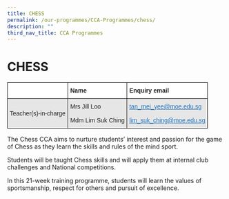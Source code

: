 ```yaml
---
title: CHESS
permalink: /our-programmes/CCA-Programmes/chess/
description: ""
third_nav_title: CCA Programmes
---
```

# **CHESS**

<table style="border-collapse:collapse;border-spacing:0" class="tg"><thead><tr><th style="background-color:#FFF;border-color:#000000;border-style:solid;border-width:1px;color:#222;font-family:Arial, sans-serif;font-size:14px;font-weight:bold;overflow:hidden;padding:10px 5px;text-align:left;vertical-align:top;word-break:normal"></th><th style="background-color:#FFF;border-color:#000000;border-style:solid;border-width:1px;color:#222;font-family:Arial, sans-serif;font-size:14px;font-weight:bold;overflow:hidden;padding:10px 5px;text-align:left;vertical-align:top;word-break:normal"><span style="font-weight:bold">Name</span></th><th style="background-color:#FFF;border-color:black;border-style:solid;border-width:1px;color:#222;font-family:Arial, sans-serif;font-size:14px;font-weight:bold;overflow:hidden;padding:10px 5px;text-align:left;vertical-align:top;word-break:normal"><span style="font-weight:bold">Enquiry email</span></th></tr></thead><tbody><tr><td style="background-color:#E6E6E6;border-color:#000000;border-style:solid;border-width:1px;color:#222;font-family:Arial, sans-serif;font-size:14px;overflow:hidden;padding:10px 5px;text-align:left;vertical-align:middle;word-break:normal">Teacher(s)-in-charge</td><td style="background-color:#E6E6E6;border-color:#000000;border-style:solid;border-width:1px;color:#222;font-family:Arial, sans-serif;font-size:14px;overflow:hidden;padding:10px 5px;text-align:left;vertical-align:top;word-break:normal">Mrs Jill Loo<br><br>Mdm Lim Suk Ching</td><td style="background-color:#E6E6E6;border-color:black;border-style:solid;border-width:1px;color:#1E73BE;font-family:Arial, sans-serif;font-size:14px;overflow:hidden;padding:10px 5px;text-align:left;text-decoration:underline;vertical-align:top;word-break:normal"><a href="mailto:tan_mei_yee@moe.edu.sg"><span style="text-decoration:underline;color:#1E73BE;background-color:transparent">tan_mei_yee@moe.edu.sg</span></a><br><br><a href="mailto:lim_suk_ching@moe.edu.sg"><span style="text-decoration:underline;color:#1E73BE;background-color:transparent">lim_suk_ching@moe.edu.sg</span></a></td></tr></tbody></table>





The Chess CCA aims to nurture students’ interest and passion for the game of Chess as they learn the skills and rules of the mind sport.

Students will be taught Chess skills and will apply them at internal club challenges and National competitions.

In this 21-week training programme, students will learn the values of sportsmanship, respect for others and pursuit of excellence.